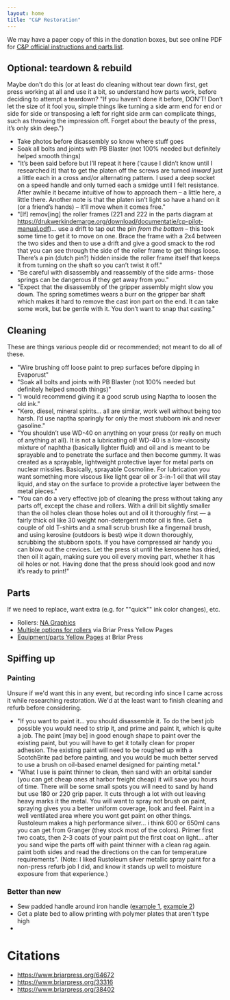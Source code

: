 ```yaml
---
layout: home
title: "C&P Restoration"
---
```


We may have a paper copy of this in the donation boxes, but see online PDF for [C&P official instructions and parts list](https://drukwerkindemarge.org/download/documentatie/cp-pilot-manual.pdf).

## Optional: teardown & rebuild
Maybe don't do this (or at least do cleaning without tear down first, get press working at all and use it a bit, so understand how parts work, before deciding to attempt a teardown? "If you haven’t done it before, DON’T! Don’t let the size of it fool you, simple things like turning a side arm end for end or side for side or transposing a left for right side arm can complicate things, such as throwing the impression off. Forget about the beauty of the press, it’s only skin deep.")
- Take photos before disassembly so know where stuff goes
- Soak all bolts and joints with PB Blaster (not 100% needed but definitely helped smooth things) 
- "It’s been said before but I’ll repeat it here (‘cause I didn’t know until I researched it) that to get the platen off the screws are turned *inward* just a little each in a cross and/or alternating pattern. I used a deep socket on a speed handle and only turned each a smidge until I felt resistance. After awhile it became intuitive of how to approach them – a little here, a little there. Another note is that the platen isn’t light so have a hand on it (or a friend’s hands) – it’ll move when it comes free."
- "[If] remov[ing] the roller frames (221 and 222 in the parts diagram at https://drukwerkindemarge.org/download/documentatie/cp-pilot-manual.pdf)... use a drift to tap out the pin *from the bottom* – this took some time to get it to move on one. Brace the frame with a 2x4 between the two sides and then to use a drift and give a good smack to the rod that you can see through the side of the roller frame to get things loose. There’s a pin (dutch pin?) hidden inside the roller frame itself that keeps it from turning on the shaft so you can’t twist it off."
- "Be careful with disassembly and reassembly of the side arms- those springs can be dangerous if they get away from you."
- "Expect that the disassembly of the gripper assembly might slow you down. The spring sometimes wears a burr on the gripper bar shaft which makes it hard to remove the cast iron part on the end. It can take some work, but be gentle with it. You don’t want to snap that casting."

## Cleaning
These are things various people did or recommended; not meant to do all of these.
- "Wire brushing off loose paint to prep surfaces before dipping in Evaporust"
- "Soak all bolts and joints with PB Blaster (not 100% needed but definitely helped smooth things)"
- "I would recommend giving it a good scrub using Naptha to loosen the old ink."
- "Kero, diesel, mineral spirits… all are similar, work well without being too harsh. I’d use naptha sparingly for only the most stubborn ink and never gasoline."
- "You shouldn’t use WD-40 on anything on your press (or really on much of anything at all). It is not a lubricating oil! WD-40 is a low-viscosity mixture of naphtha (basically lighter fluid) and oil and is meant to be sprayable and to penetrate the surface and then become gummy. It was created as a sprayable, lightweight protective layer for metal parts on nuclear missiles. Basically, sprayable Cosmoline. For lubrication you want something more viscous like light gear oil or 3-in-1 oil that will stay liquid, and stay on the surface to provide a protective layer between the metal pieces."
- "You can do a very effective job of cleaning the press without taking any parts off, except the chase and rollers. With a drill bit slightly smaller than the oil holes clean those holes out and oil it thoroughly first — a fairly thick oil like 30 weight non-detergent motor oil is fine. Get a couple of old T-shirts and a small scrub brush like a fingernail brush, and using kerosine (outdoors is best) wipe it down thoroughly, scrubbing the stubborn spots. If you have compressed air handy you can blow out the crevices. Let the press sit until the kerosene has dried, then oil it again, making sure you oil every moving part, whether it has oil holes or not. Having done that the press should look good and now it’s ready to print!"

## Parts
If we need to replace, want extra (e.g. for ""quick"" ink color changes), etc.
- Rollers: [NA Graphics](https://nagraph.com/sc/productsearch.cgi?search_field=c&p%20roller)
- [Multiple options for rollers](https://www.briarpress.org/yellowpages/browse?t=56) via Briar Press Yellow Pages
- [Equipment/parts Yellow Pages](https://www.briarpress.org/yellowpages/browse?t=52) at Briar Press

## Spiffing up

### Painting
Unsure if we'd want this in any event, but recording info since I came across it while researching restoration. We'd at the least want to finish cleaning and refurb before considering.
- "If you want to paint it... you should disassemble it. To do the best job possible you would need to strip it, and prime and paint it, which is quite a job. The paint [may be] in good enough shape to paint over the existing paint, but you will have to get it totally clean for proper adhesion. The existing paint will need to be roughed up with a ScotchBrite pad before painting, and you would be much better served to use a brush on oil-based enamel designed for painting metal."
- "What I use is paint thinner to clean, then sand with an orbital sander (you can get cheap ones at harbor freight cheap) it will save you hours of time. There will be some small spots you will need to sand by hand but use 180 or 220 grip paper. It cuts through a lot with out leaving heavy marks it the metal. You will want to spray not brush on paint, spraying gives you a better uniform coverage, look and feel. Paint in a well ventilated area where you wont get paint on other things. Rustoleum makes a high performance silver... i think 600 or 650ml cans you can get from Granger (they stock most of the colors). Primer first two coats, then 2-3 coats of your paint put the first coat on light... after you sand wipe the parts off with paint thinner with a clean rag again. paint both sides and read the directions on the can for temperature requirements". (Note: I liked Rustoleum silver metallic spray paint for a non-press refurb job I did, and know it stands up well to moisture exposure from that experience.)


### Better than new
- Sew padded handle around iron handle ([example 1](https://letterpressrestorations.blogspot.com/2013/03/kelsey-model-x-6x10-fully-restored-and.html), [example 2](https://letterpressrestorations.blogspot.com/2013/02/new-feature-hand-stitched-leather.html))
- Get a plate bed to allow printing with polymer plates that aren't type high
- 

# Citations
* https://www.briarpress.org/64672
* https://www.briarpress.org/33316
* https://www.briarpress.org/38402
